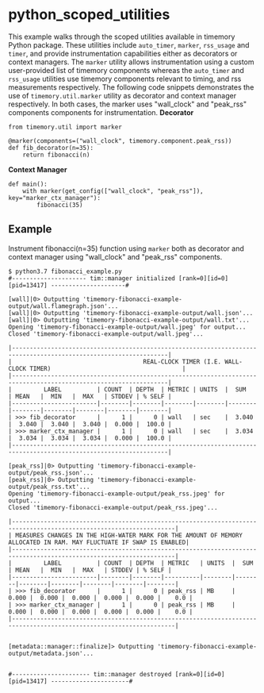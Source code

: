 # python_scoped_utilities

This example walks through the scoped utilities available in timemory Python package. These utilities include `auto_timer`, `marker`, `rss_usage` and `timer`, and provide instrumentation capabilities either as decorators or context managers. The `marker` utility allows instrumentation using a custom user-provided list of timemory components whereas the `auto_timer` and `rss_usage` utilities use timemory components relevant to timing, and rss measurements respectively. The following code snippets demonstrates the use of `timemory.util.marker` utility as decorator and context manager respectively. In both cases, the marker uses "wall_clock" and "peak_rss" components components for instrumentation.
**Decorator**
```
from timemory.util import marker

@marker(components=("wall_clock", timemory.component.peak_rss))
def fib_decorator(n=35):
    return fibonacci(n)
```
**Context Manager**
```
def main():
    with marker(get_config(["wall_clock", "peak_rss"]), key="marker_ctx_manager"):
        fibonacci(35)
```

## Example
Instrument fibonacci(n=35) function using `marker` both as decorator and context manager using "wall_clock" and "peak_rss" components.
```
$ python3.7 fibonacci_example.py
#--------------------- tim::manager initialized [rank=0][id=0][pid=13417] ---------------------#

[wall]|0> Outputting 'timemory-fibonacci-example-output/wall.flamegraph.json'...
[wall]|0> Outputting 'timemory-fibonacci-example-output/wall.json'...
[wall]|0> Outputting 'timemory-fibonacci-example-output/wall.txt'...
Opening 'timemory-fibonacci-example-output/wall.jpeg' for output...
Closed 'timemory-fibonacci-example-output/wall.jpeg'...

|------------------------------------------------------------------------------------------------------------------|
|                                     REAL-CLOCK TIMER (I.E. WALL-CLOCK TIMER)                                     |
|------------------------------------------------------------------------------------------------------------------|
|         LABEL          | COUNT  | DEPTH  | METRIC | UNITS  |  SUM   | MEAN   |  MIN   |  MAX   | STDDEV | % SELF |
|------------------------|--------|--------|--------|--------|--------|--------|--------|--------|--------|--------|
| >>> fib_decorator      |      1 |      0 | wall   | sec    |  3.040 |  3.040 |  3.040 |  3.040 |  0.000 |  100.0 |
| >>> marker_ctx_manager |      1 |      0 | wall   | sec    |  3.034 |  3.034 |  3.034 |  3.034 |  0.000 |  100.0 |
|------------------------------------------------------------------------------------------------------------------|

[peak_rss]|0> Outputting 'timemory-fibonacci-example-output/peak_rss.json'...
[peak_rss]|0> Outputting 'timemory-fibonacci-example-output/peak_rss.txt'...
Opening 'timemory-fibonacci-example-output/peak_rss.jpeg' for output...
Closed 'timemory-fibonacci-example-output/peak_rss.jpeg'...

|--------------------------------------------------------------------------------------------------------------------|
| MEASURES CHANGES IN THE HIGH-WATER MARK FOR THE AMOUNT OF MEMORY ALLOCATED IN RAM. MAY FLUCTUATE IF SWAP IS ENABLED|
|--------------------------------------------------------------------------------------------------------------------|
|         LABEL          | COUNT  | DEPTH  | METRIC   | UNITS  |  SUM   | MEAN   |  MIN   |  MAX   | STDDEV | % SELF |
|------------------------|--------|--------|----------|--------|--------|--------|--------|--------|--------|--------|
| >>> fib_decorator      |      1 |      0 | peak_rss | MB     |  0.000 |  0.000 |  0.000 |  0.000 |  0.000 |    0.0 |
| >>> marker_ctx_manager |      1 |      0 | peak_rss | MB     |  0.000 |  0.000 |  0.000 |  0.000 |  0.000 |    0.0 |
|--------------------------------------------------------------------------------------------------------------------|


[metadata::manager::finalize]> Outputting 'timemory-fibonacci-example-output/metadata.json'...


#---------------------- tim::manager destroyed [rank=0][id=0][pid=13417] ----------------------#